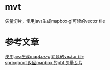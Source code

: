 # mvt
矢量切片，使用java生成mapbox-gl可读的vector tile
# 参考文章
[使用java生成mapbox-gl可读的vector tile](https://www.cnblogs.com/lilei2blog/p/7830945.html)<br/>
[springboot 返回mapbox 的pbf 矢量瓦片 ](https://www.iteye.com/blog/zxp209-2357620)
